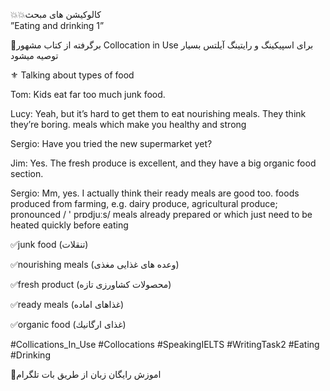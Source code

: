 💥💥كالوكيشن هاى مبحث <br>
”Eating and drinking 1”

🔴برگرفته از كتاب مشهور Collocation in Use
براى اسپيكينگ و رايتينگ آيلتس بسيار توصيه ميشود


⚜️ Talking about types of food

Tom: Kids eat far too much junk food.

 Lucy: Yeah, but it’s hard to get them to eat nourishing meals. They think they’re boring.
meals which make you healthy and strong

Sergio: Have you tried the new supermarket yet?

Jim: Yes. The fresh produce is excellent, and they have a big organic food section. 

Sergio: Mm, yes. I actually think their ready meals are good too.
foods produced from farming, e.g. dairy produce, agricultural produce; pronounced / ' prɒdjuːs/ meals already prepared or which just need to be heated quickly before eating


✅junk food
(تنقلات)

✅nourishing meals
(وعده هاى غذايى مغذى)

✅fresh product
(محصولات كشاورزى تازه)

✅ready meals 
(غذاهاى اماده)

✅organic food
(غذاى ارگانيك)


#Collications_In_Use 
#Collocations 
#SpeakingIELTS 
#WritingTask2 
#Eating
#Drinking

🤖اموزش رایگان زبان از طریق بات تلگرام